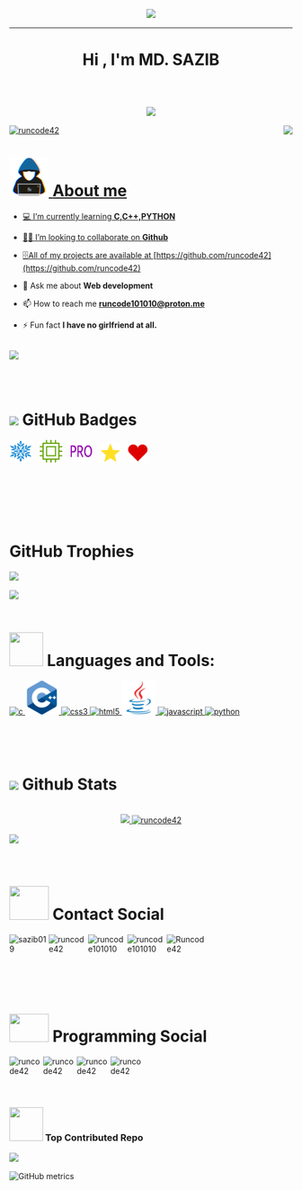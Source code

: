 
<p align="center">

  <img src="https://user-images.githubusercontent.com/74038190/213910845-af37a709-8995-40d6-be59-724526e3c3d7.gif"/>

</p>

<hr>

<h1 align="center"><b >Hi , I'm MD. SAZIB</b></h1>
                                                        
<br><br>
                                                        
<p align="center">
  <a href="https://github.com/DenverCoder1/readme-typing-svg"><img src="https://readme-typing-svg.herokuapp.com?font=Time+New+Roman&color=cyan&size=27&center=true&vCenter=true&width=600&height=100&lines=Assalamu+O+Alaikum++Warahmatullah..&hearts;++;Self-taught+Future+Developer,;Computer+Science+Student,;Programming+Enthusiast,;Active+Learner/Researcher,;Love+to+learn+new+stuffs..&hearts"</a>
</p>

<picture> <img align="right" src="https://user-images.githubusercontent.com/74038190/229223263-cf2e4b07-2615-4f87-9c38-e37600f8381a.gif"></picture>
<p align="left"> <img src="https://komarev.com/ghpvc/?username=runcode42&label=Profile%20views&color=0e75b6&style=flat" alt="runcode42" /> </p>




# <picture><img src = "https://github.com/0xAbdulKhalid/0xAbdulKhalid/raw/main/assets/mdImages/about_me.gif" width = 70px></picture> **About me**


- 💻 I’m currently learning **C,C++,PYTHON**

- 👀🎉 I’m looking to collaborate on **Github**

- 🗄️All of my projects are available at [https://github.com/runcode42](https://github.com/runcode42)

- 💬 Ask me about **Web development**

- 📫 How to reach me **runcode101010@proton.me**

- ⚡ Fun fact **I have no girlfriend at all.**
<br>
<img src="https://user-images.githubusercontent.com/73097560/115834477-dbab4500-a447-11eb-908a-139a6edaec5c.gif">

<br><br>

# <picture><img src = "https://github.com/runcode42/logos-and-redmm/blob/main/badgeeeeee.gif" width = 70px></picture> **GitHub Badges**

<a href='https://archiveprogram.github.com/'><img src='https://raw.githubusercontent.com/acervenky/animated-github-badges/master/assets/acbadge.gif' width='40' height='40'></a> <a href='https://docs.github.com/en/developers'><img src='https://raw.githubusercontent.com/acervenky/animated-github-badges/master/assets/devbadge.gif' width='40' height='40'></a> <a href='https://github.com/pricing'><img src='https://raw.githubusercontent.com/acervenky/animated-github-badges/master/assets/pro.gif' width='40' height='40'></a> <a href='https://stars.github.com/'><img src='https://raw.githubusercontent.com/acervenky/animated-github-badges/master/assets/starbadge.gif' width='35' height='35'></a> <a href='https://docs.github.com/en/github/supporting-the-open-source-community-with-github-sponsors'><img src='https://raw.githubusercontent.com/acervenky/animated-github-badges/master/assets/sponsorbadge.gif' width='35' height='35'></a>

<br><br>
<br> <br><br>

</hr>

# **GitHub Trophies**

![](https://github-profile-trophy.vercel.app/?username=mdsazibhossenrabby&theme=radical&no-frame=false&no-bg=false&margin-w=4)

<img src="https://user-images.githubusercontent.com/73097560/115834477-dbab4500-a447-11eb-908a-139a6edaec5c.gif">



<br>

<br> 


# <picture><img src = "https://github.com/runcode42/logos-and-redmm/blob/main/languageee.gif" width="60" height="60"></picture> **Languages and Tools:**

<p align="left"> <a href="https://www.cprogramming.com/" target="_blank" rel="noreferrer"> <img src="https://user-images.githubusercontent.com/74038190/238200426-29fd6286-4e7b-4d6c-818f-c4765d5e39a9.gif" alt="c" width="60" height="60"/> </a> 
  <a href="https://www.w3schools.com/cpp/" target="_blank" rel="noreferrer"> <img src="https://raw.githubusercontent.com/devicons/devicon/master/icons/cplusplus/cplusplus-original.svg" alt="cplusplus" width="60" height="60"/> </a>
  <a href="https://www.w3schools.com/css/" target="_blank" rel="noreferrer"> <img src="https://user-images.githubusercontent.com/74038190/238200428-67f477ed-6624-42da-99f0-1a7b1a16eecb.gif" alt="css3" width="60" height="60"/> </a> 
  <a href="https://www.w3.org/html/" target="_blank" rel="noreferrer"> <img src="https://user-images.githubusercontent.com/74038190/238200426-29fd6286-4e7b-4d6c-818f-c4765d5e39a9.gif" alt="html5" width="60" height="60"/> </a> 
  <a href="https://www.java.com" target="_blank" rel="noreferrer"> <img src="https://raw.githubusercontent.com/devicons/devicon/master/icons/java/java-original.svg" alt="java" width="60" height="60"/> </a> 
  <a href="https://developer.mozilla.org/en-US/docs/Web/JavaScript" target="_blank" rel="noreferrer"> <img src="https://user-images.githubusercontent.com/74038190/212257454-16e3712e-945a-4ca2-b238-408ad0bf87e6.gif" alt="javascript" width="60" height="60"/> </a> 
  <a href="https://www.python.org" target="_blank" rel="noreferrer"> <img src="https://user-images.githubusercontent.com/74038190/212257472-08e52665-c503-4bd9-aa20-f5a4dae769b5.gif" alt="python" width="60" height="60"/> </a> </p>

<br> 
<br><br>
  
  
 # <picture><img src = "https://github.com/runcode42/logos-and-redmm/blob/main/barrrrr.gif" width = 60px></picture> **Github Stats**  

 <br> 

 <div align="center">

<a href="https://github.com/mdsazibhossenrabby/">

  <img src="https://github-readme-stats.vercel.app/api?username=mdsazibhossenrabby&include_all_commits=true&count_private=true&show_icons=true&line_height=20&title_color=7A7ADB&icon_color=2234AE&text_color=D3D3D3&bg_color=0,000000,130F40" width="450"/>

  <img src="https://github-readme-stats.vercel.app/api/top-langs?username=mdsazibhossenrabby&show_icons=true&locale=en&layout=compact&line_height=20&title_color=7A7ADB&icon_color=2234AE&text_color=D3D3D3&bg_color=0,000000,130F40" width="375"  alt="runcode42"/>

</a>
<br><br>

</div>

<img src="https://user-images.githubusercontent.com/73097560/115834477-dbab4500-a447-11eb-908a-139a6edaec5c.gif" />


<br>
 <br><br>
 


# <picture><img src = "https://github.com/runcode42/logos-and-redmm/blob/main/socialcontact.gif" width = "70px" height="60px"></picture>  **Contact Social**

<p>
<a href="https://twitter.com/imsazibcoder" target="blank"><img align="left" src="https://user-images.githubusercontent.com/74038190/241765460-cc4fe88c-7f7a-41d8-b449-34b7a178c1c6.gif" alt="sazib019" height="70" width="70" /></a>
<a href="https://linkedin.com/in/mdsazibhossenrabby" target="blank"><img align="left" src="https://user-images.githubusercontent.com/74038190/235294012-0a55e343-37ad-4b0f-924f-c8431d9d2483.gif" alt="runcode42" height="70" width="70" /></a>
<a href="https://fb.com/runcode101010" target="blank"><img align="left" src="https://user-images.githubusercontent.com/74038190/235294010-ec412ef5-e3da-4efa-b1d4-0ab4d4638755.gif" alt="runcode101010" height="70" width="70"/></a>
<a href="https://instagram.com/imsazibcoder" target="blank"><img align="left" src="https://user-images.githubusercontent.com/74038190/235294013-a33e5c43-a01c-43f6-b44d-a406d8b4ab75.gif" alt="runcode101010" height="70" width="70" /></a>
<a href="https://discord.gg/Runcode42" target="blank"><img align="left" src="https://user-images.githubusercontent.com/74038190/235294015-47144047-25ab-417c-af1b-6746820a20ff.gif" alt="Runcode42" height="70" width="70" /></a>

</p>
<br><br>
<br><br>
<br><br>

# <picture><img src = "https://github.com/runcode42/logos-and-redmm/blob/main/prosociallkey.gif" height="50" width="70" ></picture> **Programming Social**

<p>

<a href="https://codeforces.com/profile/runcode42" target="blank"><img align="left" src="https://raw.githubusercontent.com/rahuldkjain/github-profile-readme-generator/master/src/images/icons/Social/codeforces.svg" alt="runcode42" height="50" width="60" /></a>

<a href="https://www.codechef.com/users/runcode42" target="blank"><img align="left" src="https://cdn.jsdelivr.net/npm/simple-icons@3.1.0/icons/codechef.svg" alt="runcode42" height="50" width="60" /></a>

<a href="https://www.leetcode.com/runcode42" target="blank"><img align="left" src="https://raw.githubusercontent.com/rahuldkjain/github-profile-readme-generator/master/src/images/icons/Social/leet-code.svg" alt="runcode42" height="50" width="60" /></a>

<a href="https://www.topcoder.com/members/runcode42" target="blank"><img align="left" src="https://raw.githubusercontent.com/rahuldkjain/github-profile-readme-generator/master/src/images/icons/Social/topcoder.svg" alt="runcode42" height="50" width="60" /></a>
</p>

  <br><br><br><br>

  ### <picture><img src = "https://github.com/runcode42/logos-and-redmm/blob/main/toppppp.gif" width="60" height="60"></picture> Top Contributed Repo
![](https://github-contributor-stats.vercel.app/api?username=mdsazibhossenrabby&limit=5&theme=flat&combine_all_yearly_contributions=true)
  
 
  ![GitHub metrics](https://metrics.lecoq.io/mdsazibhossenraby)

